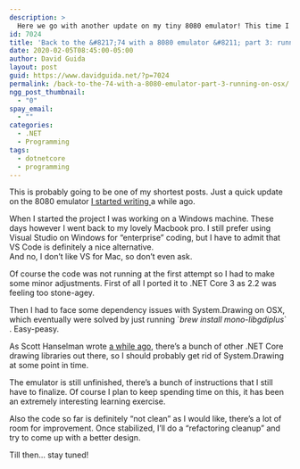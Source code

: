 ```yaml
---
description: >
  Here we go with another update on my tiny 8080 emulator! This time I managed to get it running on my Macbook. Still a long road ahead but how satisfying!
id: 7024
title: 'Back to the &#8217;74 with a 8080 emulator &#8211; part 3: running on OSX'
date: 2020-02-05T08:45:00-05:00
author: David Guida
layout: post
guid: https://www.davidguida.net/?p=7024
permalink: /back-to-the-74-with-a-8080-emulator-part-3-running-on-osx/
ngg_post_thumbnail:
  - "0"
spay_email:
  - ""
categories:
  - .NET
  - Programming
tags:
  - dotnetcore
  - programming
---
```

This is probably going to be one of my shortest posts. Just a quick update on the 8080 emulator <a rel="noreferrer noopener" aria-label="I started writing  (opens in a new tab)" href="https://www.davidguida.net/back-to-the-74-with-a-8080-emulator-part-1/" target="_blank">I started writing </a>a while ago. 

When I started the project I was working on a Windows machine. These days however I went back to my lovely Macbook pro. I still prefer using Visual Studio on Windows for &#8220;enterprise&#8221; coding, but I have to admit that VS Code is definitely a nice alternative.  
And no, I don&#8217;t like VS for Mac, so don&#8217;t even ask.

Of course the code was not running at the first attempt so I had to make some minor adjustments. First of all I ported it to .NET Core 3 as 2.2 was feeling too stone-agey.

Then I had to face some dependency issues with System.Drawing on OSX, which eventually were solved by just running \`_brew install mono-libgdiplus_\` . Easy-peasy. 

As Scott Hanselman wrote <a rel="noreferrer noopener" aria-label="a while ago (opens in a new tab)" href="https://www.hanselman.com/blog/HowDoYouUseSystemDrawingInNETCore.aspx" target="_blank">a while ago</a>, there&#8217;s a bunch of other .NET Core drawing libraries out there, so I should probably get rid of System.Drawing at some point in time.

The emulator is still unfinished, there&#8217;s a bunch of instructions that I still have to finalize. Of course I plan to keep spending time on this, it has been an extremely interesting learning exercise. 

Also the code so far is definitely &#8220;not clean&#8221; as I would like, there&#8217;s a lot of room for improvement. Once stabilized, I&#8217;ll do a &#8220;refactoring cleanup&#8221; and try to come up with a better design.

Till then&#8230; stay tuned!

<div class="post-details-footer-widgets">
</div>